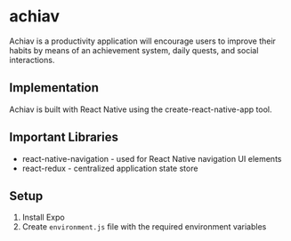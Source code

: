 # achiav

Achiav is a productivity application will encourage users to improve their habits by means of an achievement
system, daily quests, and social interactions.

## Implementation
Achiav is built with React Native using the create-react-native-app tool.

## Important Libraries
* react-native-navigation - used for React Native navigation UI elements
* react-redux - centralized application state store

## Setup
1. Install Expo
2. Create `environment.js` file with the required environment variables